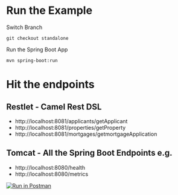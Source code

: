 # Run the Example

Switch Branch

`git checkout standalone`

Run the Spring Boot App

`mvn spring-boot:run`

# Hit the endpoints

## Restlet - Camel Rest DSL

- http://localhost:8081/applicants/getApplicant
- http://localhost:8081/properties/getProperty
- http://localhost:8081/mortgages/getmortgageApplication

## Tomcat - All the Spring Boot Endpoints e.g.

- http://localhost:8080/health
- http://localhost:8080/metrics

[![Run in Postman](https://run.pstmn.io/button.svg)](https://app.getpostman.com/run-collection/d9c404348d394ae78fcf)
